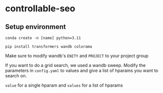 # controllable-seo
## Setup environment
```conda create -n [name] python=3.11```

```pip install transformers wandb colorama```

Make sure to modify wandb's ```ENITY``` and ```PROJECT``` to your project group

If you want to do a grid search, we used a wandb sweep. Modify the parameters in ```config.yaml``` to values and give a list of hparams you want to search on.

```value``` for a single hparam and ```values``` for a list of hparams

